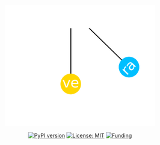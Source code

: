 
<div align="center">
<img src="vera/vera.gif" width="400px"></img>


[![PyPI version](https://badge.fury.io/py/verapy.svg)](https://pypi.org/project/verapy/)
[![License: MIT](https://img.shields.io/badge/license-MIT-informational.svg)](https://github.com/j-faria/vera/blob/main/LICENSE)
[![Funding](https://img.shields.io/badge/funding-FCT-darkgreen.svg)](https://www.fct.pt/)

</div>
